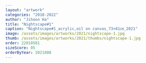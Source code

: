 ```yaml
---
layout: "artwork"
categories: "2018-2022"
author: "Jihoon Ha"
title: "Nightscape#1"
caption: "Nightscape#1_acrylic,oil on canvas_73×61㎝_2021"
image: /assets/images/artworks/2021/nightscape-1.jpg
thumb: /assets/images/artworks/2021/thumbs/nightscape-1.jpg
order: 22010501
sizeScore: 05
orderByYear: 2021088
---
```

